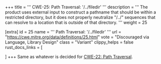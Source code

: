 +++
title = '''
CWE-25: Path Traversal: '/../filedir'
'''
description	= '''
The product uses external input to construct a pathname that should be within a restricted directory, but it does not properly neutralize "/../" sequences that can resolve to a location that is outside of that directory.
'''
weight = 25

[extra]
id = 25
name = '''
Path Traversal: '/../filedir'
'''
url = "https://cwe.mitre.org/data/definitions/25.html"
vote = "Discouraged via Language, Library Design"
class = "Variant"
clippy_helps = false
rust_docs_links = [

]
+++
Same as whatever is decided for [CWE-22: Path Traversal](rust-are-we-secure-yet/cwes/cwe-22).
